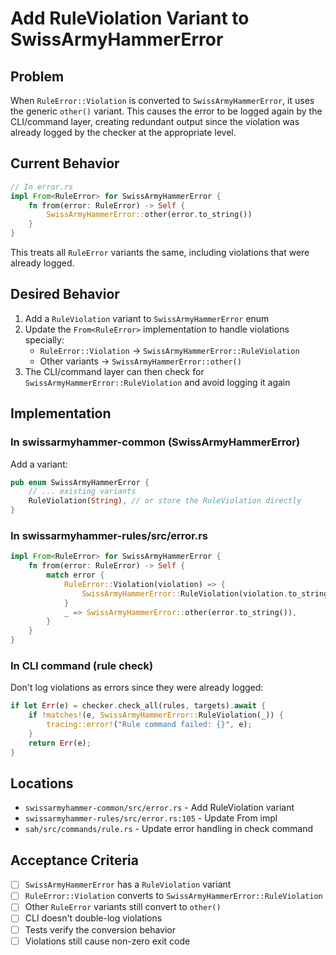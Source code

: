 # Add RuleViolation Variant to SwissArmyHammerError

## Problem
When `RuleError::Violation` is converted to `SwissArmyHammerError`, it uses the generic `other()` variant. This causes the error to be logged again by the CLI/command layer, creating redundant output since the violation was already logged by the checker at the appropriate level.

## Current Behavior
```rust
// In error.rs
impl From<RuleError> for SwissArmyHammerError {
    fn from(error: RuleError) -> Self {
        SwissArmyHammerError::other(error.to_string())
    }
}
```

This treats all `RuleError` variants the same, including violations that were already logged.

## Desired Behavior
1. Add a `RuleViolation` variant to `SwissArmyHammerError` enum
2. Update the `From<RuleError>` implementation to handle violations specially:
   - `RuleError::Violation` → `SwissArmyHammerError::RuleViolation`
   - Other variants → `SwissArmyHammerError::other()`
3. The CLI/command layer can then check for `SwissArmyHammerError::RuleViolation` and avoid logging it again

## Implementation

### In swissarmyhammer-common (SwissArmyHammerError)
Add a variant:
```rust
pub enum SwissArmyHammerError {
    // ... existing variants
    RuleViolation(String), // or store the RuleViolation directly
}
```

### In swissarmyhammer-rules/src/error.rs
```rust
impl From<RuleError> for SwissArmyHammerError {
    fn from(error: RuleError) -> Self {
        match error {
            RuleError::Violation(violation) => {
                SwissArmyHammerError::RuleViolation(violation.to_string())
            }
            _ => SwissArmyHammerError::other(error.to_string()),
        }
    }
}
```

### In CLI command (rule check)
Don't log violations as errors since they were already logged:
```rust
if let Err(e) = checker.check_all(rules, targets).await {
    if !matches!(e, SwissArmyHammerError::RuleViolation(_)) {
        tracing::error!("Rule command failed: {}", e);
    }
    return Err(e);
}
```

## Locations
- `swissarmyhammer-common/src/error.rs` - Add RuleViolation variant
- `swissarmyhammer-rules/src/error.rs:105` - Update From impl
- `sah/src/commands/rule.rs` - Update error handling in check command

## Acceptance Criteria
- [ ] `SwissArmyHammerError` has a `RuleViolation` variant
- [ ] `RuleError::Violation` converts to `SwissArmyHammerError::RuleViolation`
- [ ] Other `RuleError` variants still convert to `other()`
- [ ] CLI doesn't double-log violations
- [ ] Tests verify the conversion behavior
- [ ] Violations still cause non-zero exit code
